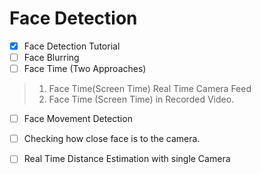 # Face Detection 

- [x] Face Detection Tutorial 
- [ ] Face Blurring 
- [ ] Face Time (Two Approaches)
> 1.  Face Time(Screen Time) Real Time Camera Feed 
> 2.  Face Time (Screen Time) in  Recorded Video.
- [ ] Face Movement Detection 
- [ ] Checking how close face is to the camera.
- [ ] Real Time Distance Estimation with single Camera

